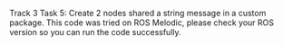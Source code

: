 Track 3 Task 5: Create 2 nodes shared a string message in a custom package.
This code was tried on ROS Melodic, please check your ROS version so you can run the code successfully.

